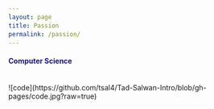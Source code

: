 ```yaml
---
layout: page
title: Passion
permalink: /passion/
---
```


#### **<span style='color: MidnightBlue;'>Computer Science</span>**
<br>
![code](https://github.com/tsal4/Tad-Salwan-Intro/blob/gh-pages/code.jpg?raw=true)

